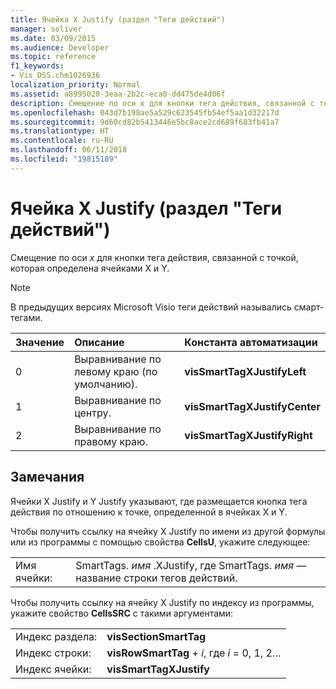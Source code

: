 ```yaml
---
title: Ячейка X Justify (раздел "Теги действий")
manager: soliver
ms.date: 03/09/2015
ms.audience: Developer
ms.topic: reference
f1_keywords:
- Vis_DSS.chm1026936
localization_priority: Normal
ms.assetid: a8995020-3eaa-2b2c-eca0-dd475de4d06f
description: Смещение по оси x для кнопки тега действия, связанной с точкой, которая определена ячейками X и Y.
ms.openlocfilehash: 043d7b198ae5a529c623545fb54ef5aa1d32217d
ms.sourcegitcommit: 9d60cd82b5413446e5bc8ace2cd689f683fb41a7
ms.translationtype: HT
ms.contentlocale: ru-RU
ms.lasthandoff: 06/11/2018
ms.locfileid: "19815189"
---
```

# <a name="x-justify-cell-action-tags-section"></a>Ячейка X Justify (раздел "Теги действий")

Смещение по оси *x* для кнопки тега действия, связанной с точкой, которая определена ячейками X и Y. 
  
> [!NOTE]
> В предыдущих версиях Microsoft Visio теги действий назывались смарт-тегами. 
  
|**Значение**|**Описание**|**Константа автоматизации**|
|:-----|:-----|:-----|
| 0  <br/> | Выравнивание по левому краю (по умолчанию).  <br/> |**visSmartTagXJustifyLeft** <br/> |
| 1  <br/> | Выравнивание по центру.  <br/> |**visSmartTagXJustifyCenter** <br/> |
| 2  <br/> | Выравнивание по правому краю.  <br/> |**visSmartTagXJustifyRight** <br/> |
   
## <a name="remarks"></a>Замечания

Ячейки X Justify и Y Justify указывают, где размещается кнопка тега действия по отношению к точке, определенной в ячейках X и Y. 
  
Чтобы получить ссылку на ячейку X Justify по имени из другой формулы или из программы с помощью свойства **CellsU**, укажите следующее: 
  
|||
|:-----|:-----|
| Имя ячейки:  <br/> | SmartTags.  *имя* .XJustify, где SmartTags. *имя* — название строки тегов действий.  <br/> |
   
Чтобы получить ссылку на ячейку X Justify по индексу из программы, укажите свойство **CellsSRC** с такими аргументами: 
  
|||
|:-----|:-----|
| Индекс раздела:  <br/> |**visSectionSmartTag** <br/> |
| Индекс строки:  <br/> |**visRowSmartTag** +  *i*, где *i* = 0, 1, 2…  <br/> |
| Индекс ячейки:  <br/> |**visSmartTagXJustify** <br/> |
   

